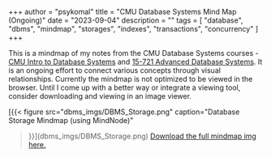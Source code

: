 +++
author = "psykomal"
title = "CMU Database Systems Mind Map (Ongoing)"
date = "2023-09-04"
description = ""
tags = [
    "database", "dbms", "mindmap", "storages", "indexes", "transactions", "concurrency"
]
+++


This is a mindmap of my notes from the CMU Database Systems courses - [CMU Intro to Database Systems](https://www.youtube.com/playlist?list=PLSE8ODhjZXjaKScG3l0nuOiDTTqpfnWFf) and [15-721 Advanced Database Systems](https://www.youtube.com/playlist?list=PLSE8ODhjZXjYzlLMbX3cR0sxWnRM7CLFn). It is an ongoing effort to connect various concepts through visual relationships. Currently the mindmap is not optimized to be viewed in the browser. Until I come up with a better way or integrate a viewing tool, consider downloading and viewing in an image viewer.


[{{< figure
		  src="dbms_imgs/DBMS_Storage.png"
		  caption="Database Storage Mindmap (using MindNode)"
>}}](dbms_imgs/DBMS_Storage.png)
[Download the full mindmap img here.](dbms_imgs/DBMS_Storage.png)